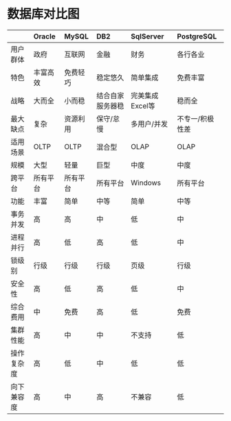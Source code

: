 # **数据库对比图**

||**Oracle**|**MySQL**|**DB2**|**SqlServer**|**PostgreSQL**|
| :- | :- | :- | :- | :- | :- |
|用户群体|政府|互联网|金融|财务|各行各业|
|特色|丰富高效|免费轻巧|稳定悠久|简单集成|免费丰富|
|战略|大而全|小而稳|结合自家服务器稳|完美集成Excel等|稳而全|
|最大缺点|复杂|资源利用|保守/怠慢|多用户/并发|不专一/积极性差|
|适用场景|OLTP|OLTP|混合型|OLAP|OLAP|
|规模|大型|轻量|巨型|中度|中度|
|跨平台|所有平台|所有平台|所有平台|Windows|所有平台|
|功能|丰富|简单|中等|简单|中等|
|事务并发|高|高|中|低|中|
|进程并行|高|低|高|低|中|
|锁级别|行级|行级|行级|页级|行级|
|安全性|高|低|高|低|中|
|综合费用|中|免费|高|低|免费|
|集群性能|高|中|中|不支持|低|
|操作复杂度|高|低|中|低|低|
|向下兼容度|高|中|高|不兼容|低|